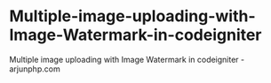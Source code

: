 # Multiple-image-uploading-with-Image-Watermark-in-codeigniter
Multiple image uploading with Image Watermark in codeigniter -arjunphp.com
